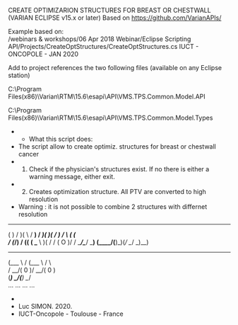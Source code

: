 
   CREATE OPTIMIZARION STRUCTURES FOR BREAST OR CHESTWALL (VARIAN ECLIPSE v15.x or later)
    Based on https://github.com/VarianAPIs/

Example based on:   
    /webinars & workshops/06 Apr 2018 Webinar/Eclipse Scripting API/Projects/CreateOptStructures/CreateOptStructures.cs
     IUCT - ONCOPOLE   - JAN 2020



 Add to project references the two following files (available on any Eclipse station)
 
 C:\Program Files(x86)\Varian\RTM\15.6\esapi\API\VMS.TPS.Common.Model.API
 
 C:\Program Files(x86)\Varian\RTM\15.6\esapi\API\VMS.TPS.Common.Model.Types


 
 * *  What this script does:
 *  The script allow to create optimiz. structures for breast or chestwall cancer
 *  1. Check if the physician's structures exist. If no there is either a warning message, either exit.
 *  2. Creates optimization structure. All PTV are converted to high resolution
 *  Warning : it is not possible to combine 2 structures with differnet resolution
 
 
  
 
 
 __    _  _   ___    ____  __  _  _   __   __ _ 
(  )  / )( \ / __)  / ___)(  )( \/ ) /  \ (  ( \
/ (_/\) \/ (( (__   \___ \ )( / \/ \(  O )/    /
\____/\____/ \___)  (____/(__)\_)(_/ \__/ \_)__)
 ____   __  ____   __                           
(___ \ /  \(___ \ /  \                          
 / __/(  0 )/ __/(  0 )                         
(____) \__/(____) \__/                          
     ...           ...           ...           ...                                                                 

 * 
 * Luc SIMON. 2020. 
 * IUCT-Oncopole - Toulouse - France
 
